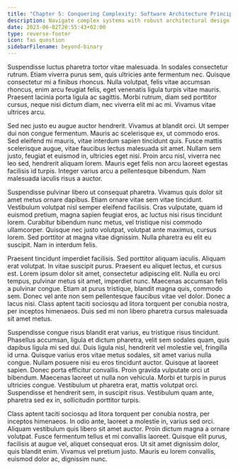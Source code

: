 ```yaml
---
title: "Chapter 5: Conquering Complexity: Software Architecture Principles"
description: Navigate complex systems with robust architectural design strategies.
date: 2023-06-02T20:55:43+02:00
type: reverse-footer
icon: fas question
sidebarFilename: beyond-binary
---
```

Suspendisse luctus pharetra tortor vitae malesuada. In sodales consectetur rutrum. Etiam viverra purus sem, quis ultricies ante fermentum nec. Quisque consectetur mi a finibus rhoncus. Nulla volutpat, felis vitae accumsan rhoncus, enim arcu feugiat felis, eget venenatis ligula turpis vitae mauris. Praesent lacinia porta ligula ac sagittis. Morbi rutrum, diam sed porttitor cursus, neque nisi dictum diam, nec viverra elit mi ac mi. Vivamus vitae ultrices arcu.

Sed nec justo eu augue auctor hendrerit. Vivamus at blandit orci. Ut semper dui non congue fermentum. Mauris ac scelerisque ex, ut commodo eros. Sed eleifend mi mauris, vitae interdum sapien tincidunt quis. Fusce mattis scelerisque augue, vitae faucibus lectus malesuada sit amet. Nullam sem justo, feugiat et euismod in, ultricies eget nisi. Proin arcu nisl, viverra nec leo sed, hendrerit aliquam lorem. Mauris eget felis non arcu laoreet egestas facilisis id turpis. Integer varius arcu a pellentesque bibendum. Nam malesuada iaculis risus a auctor.

Suspendisse pulvinar libero ut consequat pharetra. Vivamus quis dolor sit amet metus ornare dapibus. Etiam ornare vitae sem vitae tincidunt. Vestibulum volutpat nisl semper eleifend facilisis. Cras vulputate, quam id euismod pretium, magna sapien feugiat eros, ac luctus nisi risus tincidunt lorem. Curabitur bibendum nunc metus, vel tristique nisi commodo ullamcorper. Quisque nec justo volutpat, volutpat ante maximus, cursus lorem. Sed porttitor at magna vitae dignissim. Nulla pharetra eu elit eu suscipit. Nam in interdum felis.

Praesent tincidunt imperdiet facilisis. Sed porttitor aliquam iaculis. Aliquam erat volutpat. In vitae suscipit purus. Praesent eu aliquet lectus, et cursus est. Lorem ipsum dolor sit amet, consectetur adipiscing elit. Nulla eu orci tempus, pulvinar metus sit amet, imperdiet nunc. Maecenas accumsan felis a pulvinar congue. Etiam at purus tristique, blandit magna quis, commodo sem. Donec vel ante non sem pellentesque faucibus vitae vel dolor. Donec a lacus nisi. Class aptent taciti sociosqu ad litora torquent per conubia nostra, per inceptos himenaeos. Duis sed mi non libero pharetra cursus malesuada sit amet metus.

Suspendisse congue risus blandit erat varius, eu tristique risus tincidunt. Phasellus accumsan, ligula et dictum pharetra, velit sem sodales quam, quis dapibus ligula mi sed dui. Duis ligula nisl, hendrerit vel molestie vel, fringilla id urna. Quisque varius eros vitae metus sodales, sit amet varius nulla congue. Nullam posuere nisi eu eros tincidunt auctor. Quisque at laoreet sapien. Donec porta efficitur convallis. Proin gravida vulputate orci ut bibendum. Maecenas laoreet ut nulla non vehicula. Morbi et turpis in purus ultricies congue. Vestibulum ut pharetra erat, mattis volutpat orci. Suspendisse et hendrerit sem, in suscipit risus. Vestibulum quam ante, pharetra sed ex in, sollicitudin porttitor turpis.

Class aptent taciti sociosqu ad litora torquent per conubia nostra, per inceptos himenaeos. In odio ante, laoreet a molestie in, varius sed orci. Aliquam vestibulum quis libero sit amet auctor. Proin dictum magna a ornare volutpat. Fusce fermentum tellus et mi convallis laoreet. Quisque elit purus, facilisis at augue vel, aliquet consequat eros. Ut sit amet dignissim dolor, quis blandit enim. Vivamus vel pretium justo. Mauris eu lorem convallis, euismod dolor ac, dignissim nunc.
